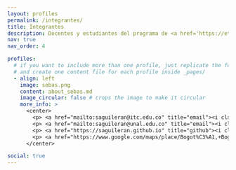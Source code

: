 ```yaml
---
layout: profiles
permalink: /integrantes/
title: Integrantes
description: Docentes y estudiantes del programa de <a href='https://etitc.edu.co/es/page/sistemas'>Ingeniería de Sistemas, articulado en los ciclos de Tecnología en Desarrollo de Software e Ingeniería de Sistemas</a>, de la <a href='https://www.etitc.edu.co'>Escuela Tecnológica Instituto Técnico Central (ETITC)</a>.
nav: true
nav_order: 4

profiles:
  # if you want to include more than one profile, just replicate the following block
  # and create one content file for each profile inside _pages/
  - align: left
    image: sebas.png
    content: about_sebas.md
    image_circular: false # crops the image to make it circular
    more_info: >
      <center>
        <p> <a href="mailto:saguileran@itc.edu.co" title="email"><i class="fa-solid fa-envelope"></i></a> <a href="maito:saguileran@itc.edu.co">saguileran@itc.edu.co</a></p>
        <p> <a href="mailto:saguileran@unal.edu.co" title="email"><i class="fa-solid fa-envelope"></i></a> <a href="maito:saguileran@unal.edu.co">saguileran@unal.edu.co</a></p>
        <p> <a href="https://saguileran.github.io" title="github"><i class="fa-solid fa-house"></i></a> <a href="https://saguileran.github.io">www.saguileran.github.io</a></p>
        <p> <a href="https://www.google.com/maps/place/Bogot%C3%A1,+Bogota/@4.6825472,-74.0982784,13z/data=!4m6!3m5!1s0x8e3f9bfd2da6cb29:0x239d635520a33914!8m2!3d4.7109886!4d-74.072092!16zL20vMDFkenlj?entry=ttu" title="email"><i class="fa-solid fa-location-dot"></i></a>  <a href="https://www.google.com/maps/place/Bogot%C3%A1,+Bogota/@4.6825472,-74.0982784,13z/data=!4m6!3m5!1s0x8e3f9bfd2da6cb29:0x239d635520a33914!8m2!3d4.7109886!4d-74.072092!16zL20vMDFkenlj?entry=ttu">Bogotá D.C., Colombia</a> </p>
      </center>

social: true
---
```

